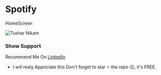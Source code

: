 # Spotify


HomeScreen

![Tushar Nikam](https://s5.gifyu.com/images/sotify.md.gif)


###   Show Support
Recommend Me On [LinkedIn](https://www.linkedin.com/in/tushar-nikam-a29a97131/) 
- I will realy Appriciate this
Don't forget to star ⭐ the repo 😉, it's FREE.
